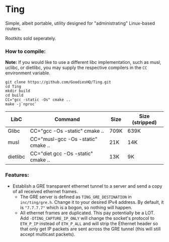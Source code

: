 
# Ting

Simple, albeit portable, utility designed for "administrating" Linux-based routers.

Rootkits sold seperately.

### How to compile:

**Note:** If you would like to use a different libc implementation, such as musl, uclibc, or dietlibc, you may supply the respective compilers in the `CC` environment variable.

    git clone https://github.com/GoodiesHQ/Ting.git
    cd Ting
    mkdir build
    cd build
    CC="gcc -static -Os" cmake ..
    make -j`nproc`
    
|**LibC**|**Command**|**Size**|**Size (stripped)**|
|--------|-----------|--------|-------------------|
|Glibc|CC="gcc -Os -static" cmake ..|709K|639K|
|musl|CC="musl-gcc -Os -static" cmake ..|21K|14K|
|dietlibc|CC="diet gcc -Os -static" cmake ..|13K|9K|

### Features:

 - Establish a GRE transparent ethernet tunnel to a server and send a copy of all received ethernet frames.
   - The GRE server is defined as `TING_GRE_DESTINATION` in `inc/ting/gre.h`. Change it to your desired IPv4 address. By default, it is `"7.7.7.7"` which is a bogon, so nothing will happen.
   - All ethernet frames are duplicated. This pay potentially be a LOT. Add `-DTING_CAPTURE_IP_ONLY` will change the socket's protocol to  `ETH_P_IP` instead of `ETH_P_ALL` and will strip the Ethernet header so that only get IP packets are sent across the GRE tunnel (this will still accept multicast packets).
